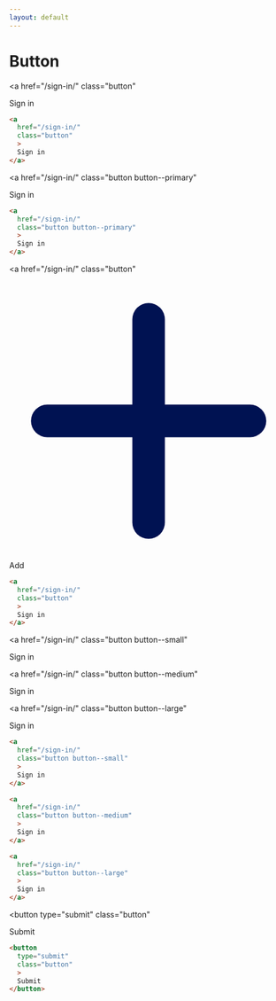 ```yaml
---
layout: default
---
```


<h1>Button</h1>

<div class="components-preview">

<a
  href="/sign-in/"
  class="button"
  >
  Sign in
</a>

</div>

<div class="components-code" markdown="1">

```html
<a
  href="/sign-in/"
  class="button"
  >
  Sign in
</a>
```

</div>

<div class="components-preview">

<a
  href="/sign-in/"
  class="button button--primary"
  >
  Sign in
</a>

</div>

<div class="components-code" markdown="1">

```html
<a
  href="/sign-in/"
  class="button button--primary"
  >
  Sign in
</a>
```

</div>

<div class="components-preview">

<a
  href="/sign-in/"
  class="button"
  >
  <svg class="icon" viewBox="0 0 12.8299999 12.8299999" xmlns="http://www.w3.org/2000/svg"><g fill="none" stroke="#001252" stroke-linecap="round" stroke-linejoin="round" stroke-width="1.5"><path d="m6.415 1.7479925v9.3340149"/><path d="m1.7480078 6.415h9.3339844"/></g></svg>
  Add
</a>

</div>

<div class="components-code" markdown="1">

```html
<a
  href="/sign-in/"
  class="button"
  >
  Sign in
</a>
```

</div>

<div class="components-preview">

<a
  href="/sign-in/"
  class="button button--small"
  >
  Sign in
</a>

<a
  href="/sign-in/"
  class="button button--medium"
  >
  Sign in
</a>

<a
  href="/sign-in/"
  class="button button--large"
  >
  Sign in
</a>

</div>

<div class="components-code" markdown="1">

```html
<a
  href="/sign-in/"
  class="button button--small"
  >
  Sign in
</a>

<a
  href="/sign-in/"
  class="button button--medium"
  >
  Sign in
</a>

<a
  href="/sign-in/"
  class="button button--large"
  >
  Sign in
</a>
```

</div>

<div class="components-preview">

<button
  type="submit"
  class="button"
  >
  Submit
</button>

</div>

<div class="components-code" markdown="1">

```html
<button
  type="submit"
  class="button"
  >
  Submit
</button>
```

</div>
